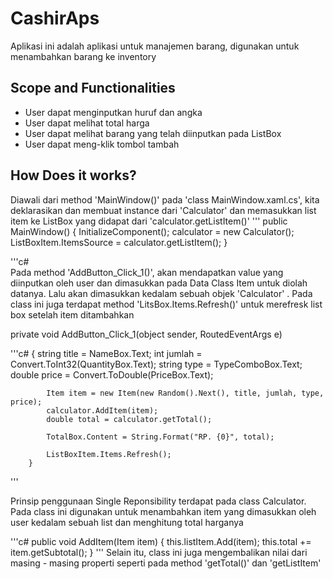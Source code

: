 # CashirAps
Aplikasi ini adalah aplikasi untuk manajemen barang, digunakan untuk menambahkan barang ke inventory
## Scope and Functionalities
- User dapat menginputkan huruf dan angka
- User dapat melihat total harga
- User dapat melihat barang yang telah diinputkan pada ListBox
- User dapat meng-klik tombol tambah
## How Does it works?
Diawali dari method 'MainWindow()' pada 'class MainWindow.xaml.cs', kita deklarasikan dan membuat instance dari 'Calculator' 
dan memasukkan list item ke ListBox yang didapat dari 'calculator.getListItem()'
'''
public MainWindow()
        {
            InitializeComponent();
            calculator = new Calculator();
            ListBoxItem.ItemsSource = calculator.getListItem();
        }
        
'''c#        
Pada method 'AddButton_Click_1()', akan mendapatkan value yang diinputkan oleh user dan dimasukkan pada Data Class Item untuk diolah datanya.
Lalu akan dimasukkan kedalam sebuah objek 'Calculator' . Pada class ini juga terdapat method 'LitsBox.Items.Refresh()' untuk merefresk list box setelah item ditambahkan

private void AddButton_Click_1(object sender, RoutedEventArgs e)

'''c#
        {
            string title = NameBox.Text;
            int jumlah = Convert.ToInt32(QuantityBox.Text);
            string type = TypeComboBox.Text;
            double price = Convert.ToDouble(PriceBox.Text);

            Item item = new Item(new Random().Next(), title, jumlah, type, price);
            calculator.AddItem(item);
            double total = calculator.getTotal();

            TotalBox.Content = String.Format("RP. {0}", total);

            ListBoxItem.Items.Refresh();
        }
'''

Prinsip penggunaan Single Reponsibility terdapat pada class Calculator. Pada class ini digunakan untuk menambahkan item yang dimasukkan
oleh user kedalam sebuah list dan menghitung total harganya

'''c#
 public void AddItem(Item item)
        {
            this.listItem.Add(item);
            this.total += item.getSubtotal();
        }
'''
Selain itu, class ini juga mengembalikan nilai dari masing - masing properti seperti pada method 'getTotal()' dan 'getListItem'
